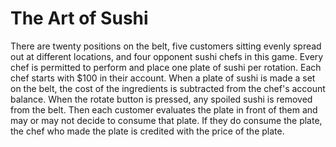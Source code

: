 # The Art of Sushi

There are twenty positions on the belt, five customers sitting evenly spread out at different locations, and four opponent sushi chefs in this game. Every chef is permitted to perform and place one plate of sushi per rotation. Each chef starts with $100 in their account. When a plate of sushi is made a set on the belt, the cost of the ingredients is subtracted from the chef's account balance. When the rotate button is pressed, any spoiled sushi is removed from the belt. Then each customer evaluates the plate in front of them and may or may not decide to consume that plate. If they do consume the plate, the chef who made the plate is credited with the price of the plate.
